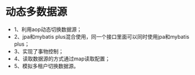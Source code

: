 # 动态多数据源

- 1、利用aop动态切换数据源；
- 2、jpa和mybatis plus混合使用，同一个接口里面可以同时使用jpa和mybatis plus；
- 3、实现了事物控制；
- 4、读取数据源的方式通过map读取配置；
- 5、模拟多租户切换数据源。
